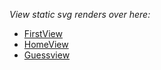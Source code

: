 

*View static svg renders over here:*
  - [FirstView](https://tmp-merlinai.herokuapp.com/FirstView)
  - [HomeView](https://tmp-merlinai.herokuapp.com/HomeView)
  - [Guessview](https://tmp-merlinai.herokuapp.com/Guesses)

